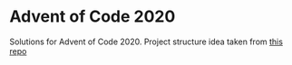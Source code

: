 # Advent of Code 2020

Solutions for Advent of Code 2020.
Project structure idea taken from [this repo]([pepe](https://github.com/noirotm/advent-of-code-2019))